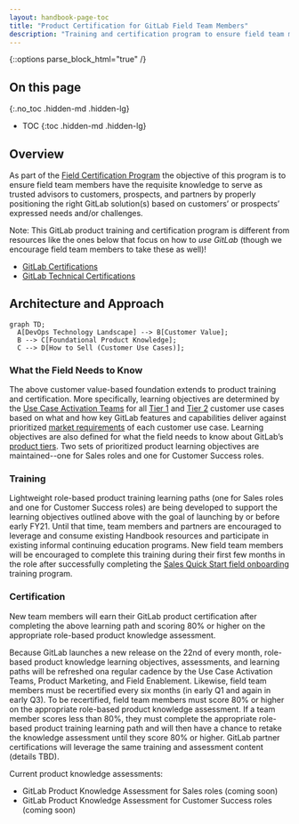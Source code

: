 ```yaml
---
layout: handbook-page-toc
title: "Product Certification for GitLab Field Team Members"
description: "Training and certification program to ensure field team members have the requisite knowledge to serve as trusted advisors to customers, prospects, and partners by properly positioning the right GitLab solutions based on customers’ or prospects’ expressed needs and/or challenges"
---
```


{::options parse_block_html="true" /}

## On this page
{:.no_toc .hidden-md .hidden-lg}

- TOC
{:toc .hidden-md .hidden-lg}

## Overview

As part of the [Field Certification Program](/handbook/sales/training/field-certification/) the objective of this program is to ensure field team members have the requisite knowledge to serve as trusted advisors to customers, prospects, and partners by properly positioning the right GitLab solution(s) based on customers’ or prospects’ expressed needs and/or challenges. 

Note: This GitLab product training and certification program is different from resources like the ones below that focus on how to _use GitLab_ (though we encourage field team members to take these as well)! 
- [GitLab Certifications](/handbook/people-group/learning-and-development/certifications/)
- [GitLab Technical Certifications](/handbook/customer-success/professional-services-engineering/gitlab-technical-certifications/)



## Architecture and Approach

```mermaid
graph TD;
  A[DevOps Technology Landscape] --> B[Customer Value];
  B --> C[Foundational Product Knowledge];
  C --> D[How to Sell (Customer Use Cases)];
```


### What the Field Needs to Know

The above customer value-based foundation extends to product training and certification. More specifically, learning objectives are determined by the [Use Case Activation Teams](/handbook/marketing/strategic-marketing/usecase-gtm/#use-case-activation-team) for all [Tier 1](/handbook/marketing/strategic-marketing/usecase-gtm/#tier-1) and [Tier 2](/handbook/marketing/strategic-marketing/usecase-gtm/#tier-2) customer use cases based on what and how key GitLab features and capabilities deliver against prioritized [market requirements](/handbook/marketing/strategic-marketing/usecase-gtm/#market-requirements) of each customer use case. Learning objectives are also defined for what the field needs to know about GitLab’s [product tiers](/handbook/marketing/strategic-marketing/tiers/). Two sets of prioritized product learning objectives are maintained--one for Sales roles and one for Customer Success roles.

### Training 

Lightweight role-based product training learning paths (one for Sales roles and one for Customer Success roles) are being developed to support the learning objectives outlined above with the goal of launching by or before early FY21. Until that time, team members and partners are encouraged to leverage and consume existing Handbook resources and participate in existing informal continuing education programs. New field team members will be encouraged to complete this training during their first few months in the role after successfully completing the [Sales Quick Start field onboarding](/handbook/sales/onboarding/) training program.

### Certification

New team members will earn their GitLab product certification after completing the above learning path and scoring 80% or higher on the appropriate role-based product knowledge assessment.

Because GitLab launches a new release on the 22nd of every month, role-based product knowledge learning objectives, assessments, and learning paths will be refreshed ona regular cadence by the Use Case Activation Teams, Product Marketing, and Field Enablement. Likewise, field team members must be recertified every six months (in early Q1 and again in early Q3). To be recertified, field team members must score 80% or higher on the appropriate role-based product knowledge assessment. If a team member scores less than 80%, they must complete the appropriate role-based product training learning path and will then have a chance to retake the knowledge assessment until they score 80% or higher. GitLab partner certifications will leverage the same training and assessment content (details TBD).

Current product knowledge assessments:
- GitLab Product Knowledge Assessment for Sales roles (coming soon)
- GitLab Product Knowledge Assessment for Customer Success roles (coming soon)



